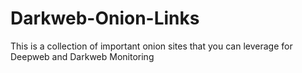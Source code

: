 # Darkweb-Onion-Links
This is a collection of important onion sites that you can leverage for Deepweb and Darkweb Monitoring
